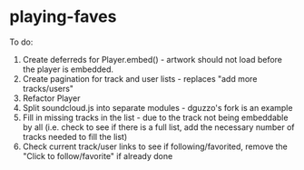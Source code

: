 playing-faves
=============

To do:

1. Create deferreds for Player.embed() - artwork should not load before the player is embedded.
2. Create pagination for track and user lists - replaces "add more tracks/users"
3. Refactor Player
4. Split soundcloud.js into separate modules - dguzzo's fork is an example
5. Fill in missing tracks in the list - due to the track not being embeddable by all (i.e. check to see if there is a full list, add the necessary number of tracks needed to fill the list)
6. Check current track/user links to see if following/favorited, remove the "Click to follow/favorite" if already done
